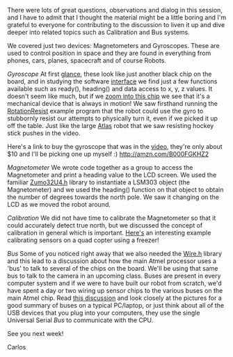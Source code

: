 There were lots of great questions, observations and dialog in this
session, and I have to admit that I thought the material might be a little
boring and I'm grateful to everyone for contributing to the discussion to
liven it up and dive deeper into related topics such as Calibration and Bus
systems.

We covered just two devices: Magnetometers and Gyroscopes.  These are used
to control position in space and they are found in everything from phones,
cars, planes, spacecraft and of course Robots.

*Gyroscope*
At first [glance](https://www.pololu.com/picture/view/0J6721), these look
like just another black chip on the board, and in studying the software
[interface](https://github.com/pololu/lsm303-arduino) we find just a few
functions available such as ready(), heading() and data access to x, y, z
values.  It doesn't seem like much, but if we [zoom into this chip](https://youtu.be/XsjvaYAFN1M) we see that it's a mechanical device that is
always in motion!  We saw firsthand running the [RotationResist](https://github.com/pololu/zumo-32u4-arduino-library/tree/master/examples/RotationResist)
example program that the robot could use the gyro to stubbornly resist our
attempts to physically turn it, even if we picked it up off the table.
Just like the large [Atlas](https://www.youtube.com/watch?v=rVlhMGQgDkY)
robot that we saw resisting hockey stick pushes in the video.

Here's a link to buy the gyroscope that was in the [video](https://www.youtube.com/watch?v=cquvA_IpEsA), they're only about $10 and
I'll be picking one up myself :)
http://amzn.com/B000FGKHZ2

*Magnetometer*
We wrote code together as a group to access the Magnetometer and print a
heading value to the LCD screen.  We used the familiar [Zumo32U4.h](https://github.com/pololu/zumo-32u4-arduino-library) library to
instantiate a LSM303 object (the Magnetometer) and we used the heading()
function on that object to obtain the number of degrees towards the north
pole.  We saw it changing on the LCD as we moved the robot around.

*Calibration*
We did not have time to calibrate the Magnetometer so that it could
accurately detect true north, but we discussed the concept of calibration
in general which is important.  [Here's](https://www.youtube.com/watch?v=KSe6hITpr_o) an interesting example
calibrating sensors on a quad copter using a freezer!

*Bus*
Some of you noticed right away that we also needed the [Wire.h](https://www.arduino.cc/en/Reference/Wire) library and this lead to a
discussion about how the main Atmel processor uses a 'bus' to talk to
several of the chips on the board.  We'll be using that same bus to talk to
the camera in an upcoming class.  Buses are present in every computer
system and if we were to have built our robot from scratch, we'd have spent
a day or two wiring up sensor chips to the various buses on the main Atmel
chip.  Read [this discussion](http://superuser.com/a/462093) and look
closely at the pictures for a good summary of buses on a typical PC/laptop,
or just think about all of the USB devices that you plug into your
computers, they use the single Universal Serial *Bus* to communicate with
the CPU.

See you next week!

Carlos
